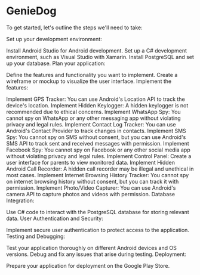 # GenieDog
To get started, let's outline the steps we'll need to take:

Set up your development environment:

Install Android Studio for Android development.
Set up a C# development environment, such as Visual Studio with Xamarin.
Install PostgreSQL and set up your database.
Plan your application:

Define the features and functionality you want to implement.
Create a wireframe or mockup to visualize the user interface.
Implement the features:

Implement GPS Tracker: You can use Android's Location API to track the device's location.
Implement Hidden Keylogger: A hidden keylogger is not recommended due to ethical concerns.
Implement WhatsApp Spy: You cannot spy on WhatsApp or any other messaging app without violating privacy and legal rules.
Implement Contact Log Tracker: You can use Android's Contact Provider to track changes in contacts.
Implement SMS Spy: You cannot spy on SMS without consent, but you can use Android's SMS API to track sent and received messages with permission.
Implement Facebook Spy: You cannot spy on Facebook or any other social media app without violating privacy and legal rules.
Implement Control Panel: Create a user interface for parents to view monitored data.
Implement Hidden Android Call Recorder: A hidden call recorder may be illegal and unethical in most cases.
Implement Internet Browsing History Tracker: You cannot spy on internet browsing history without consent, but you can track it with permission.
Implement Photo/Video Capturer: You can use Android's camera API to capture photos and videos with permission.
Database Integration:

Use C# code to interact with the PostgreSQL database for storing relevant data.
User Authentication and Security:

Implement secure user authentication to protect access to the application.
Testing and Debugging:

Test your application thoroughly on different Android devices and OS versions.
Debug and fix any issues that arise during testing.
Deployment:

Prepare your application for deployment on the Google Play Store.
